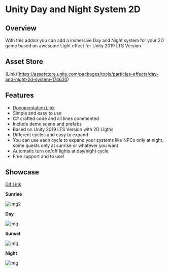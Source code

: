 # Unity Day and Night System 2D

## Overview
With this addon you can add a immersive Day and Night system for your 2D game based on awesome Light effect for Unity 2019 LTS Version

## Asset Store

(Link)(https://assetstore.unity.com/packages/tools/particles-effects/day-and-night-2d-system-174620)

## Features

- [Documentation Link]("https://paper.dropbox.com/published/Unity-Day-and-Night-System-2D--A3OXRBJOrLy1PQOQsn52Fb27Bg-kCxq3SK4vdzzlMwayvAcAUt")
- Simple and easy to use
- C# crafted code and all lines commented
- Include demo scene and prefabs
- Based on Unity 2019 LTS Version with 2D Ligths
- Different cycles and easy to expand
- You can use each cycle to expand your systems like NPCs only at night, some quests only at sunrise or whatever you want
- Automatic turn on/off lights at day/night cycle
- Free support and to use!

## Showcase
[Gif Link](https://i.imgur.com/4Jxyp0E.gif)

**Sunrise**

![img2](https://i.imgur.com/AIGDV2F.png)

**Day**

![img](https://i.imgur.com/4zFf2JM.png)

**Sunset**

![img](https://i.imgur.com/pzNbmt8.png)

**Night**

![img](https://i.imgur.com/d0UCkUg.png)
